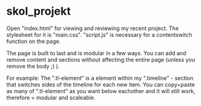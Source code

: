 # skol_projekt

Open "index.html" for viewing and reviewing my recent project.
The stylesheet for it is "main.css".
"script.js" is necessary for a contentswitch function on the page.

The page is built to last and is modular in a few ways. You can add and remove content and sections without affecting the entire page (unless you remove the body ;) ).

For example: The ".tl-element" is a element within my ".timeline" - section that switches sides of the timeline for each new item. You can copy+paste as many of ".tl-element" as you want below eachother and it will still work, therefore = modular and scaleable.



